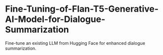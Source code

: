# Fine-Tuning-of-Flan-T5-Generative-AI-Model-for-Dialogue-Summarization
Fine-tune an existing LLM from Hugging Face for enhanced dialogue summarization.
